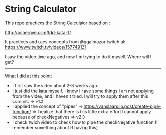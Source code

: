 # String Calculator 

This repo practices the String Calculator based on :

http://osherove.com/tdd-kata-1/

It practices and uses concepts from @ggalmazor 
twitch at: https://www.twitch.tv/videos/157749121

I saw the video time ago, and now I'm trying to do it myself. Where will I get?

---

What I did at this point:

- I first saw the video about 2-3 weeks ago.
- I just did the kata myself. I know I have some things I am not applying from the video, and I haven't tried. I will try to apply them after this commit. => v1.0
- I applied the concept of "pipes" => https://vanslaars.io/post/create-pipe-function/ => I realize that there is this little extra effort I cannot apply because of checkNegatives => v2.0
- I check twich video to check how to pipe the checkNegative function (I remember something about R having this)

